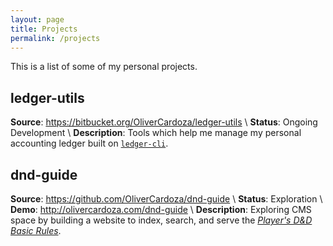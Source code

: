 ```yaml
---
layout: page
title: Projects
permalink: /projects
---
```

This is a list of some of my personal projects.

## ledger-utils
**Source**: <https://bitbucket.org/OliverCardoza/ledger-utils> \\
**Status**: Ongoing Development \\
**Description**: Tools which help me manage my personal accounting ledger built on [`ledger-cli`](http://ledger-cli.org/).

## dnd-guide
**Source**: <https://github.com/OliverCardoza/dnd-guide> \\
**Status**: Exploration \\
**Demo**: <http://olivercardoza.com/dnd-guide> \\
**Description**: Exploring CMS space by building a website to index, search, and serve the [*Player's D&D Basic Rules*](http://dnd.wizards.com/articles/features/basicrules).
